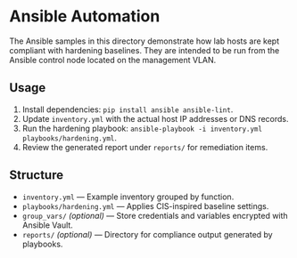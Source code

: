 # Ansible Automation

The Ansible samples in this directory demonstrate how lab hosts are kept compliant with hardening baselines. They are intended to be run from the Ansible control node located on the management VLAN.

## Usage

1. Install dependencies: `pip install ansible ansible-lint`.
2. Update `inventory.yml` with the actual host IP addresses or DNS records.
3. Run the hardening playbook: `ansible-playbook -i inventory.yml playbooks/hardening.yml`.
4. Review the generated report under `reports/` for remediation items.

## Structure

- `inventory.yml` — Example inventory grouped by function.
- `playbooks/hardening.yml` — Applies CIS-inspired baseline settings.
- `group_vars/` *(optional)* — Store credentials and variables encrypted with Ansible Vault.
- `reports/` *(optional)* — Directory for compliance output generated by playbooks.
